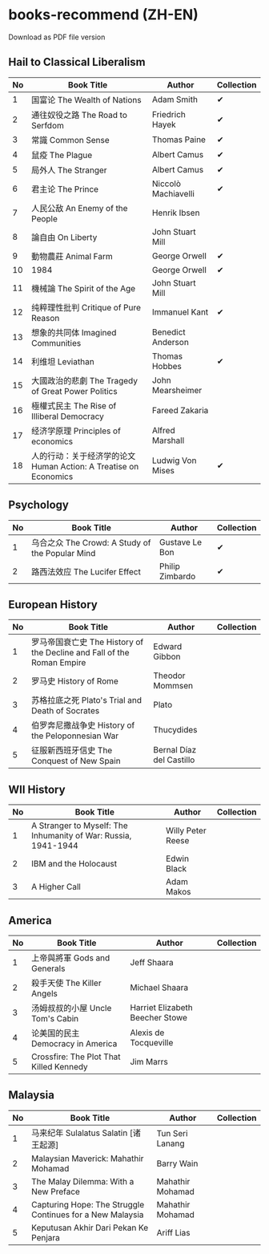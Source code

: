 # books-recommend (ZH-EN)
Download as PDF file version

## Hail to Classical Liberalism 
| No  | Book Title                                    | Author                                           | Collection  |
| --- | --------------------------------------------- | ------------------------------------------------ | ----- |
| 1   | 国富论 The Wealth of Nations                   | Adam Smith                                      | ✔     |
| 2   | 通往奴役之路 The Road to Serfdom               | Friedrich Hayek                                  | ✔     |
| 3   | 常識 Common Sense                              | Thomas Paine                                    | ✔     |
| 4   | 鼠疫 The Plague                                | Albert Camus                                    | ✔     |
| 5   | 局外人 The Stranger                            | Albert Camus                                    | ✔     |
| 6   | 君主论 The Prince                              | Niccolò Machiavelli                             | ✔     |
| 7   | 人民公敌 An Enemy of the People                | Henrik Ibsen                                    |       |
| 8   | 論自由 On Liberty                              | John Stuart Mill                                |       |
| 9   | 動物農莊 Animal Farm                           | George Orwell                                   | ✔     |
| 10  | 1984                                           | George Orwell                                   | ✔     |
| 11  | 機械論 The Spirit of the Age                   | John Stuart Mill                                |       |
| 12  | 纯粹理性批判 Critique of Pure Reason           | Immanuel Kant                                   | ✔     |
| 13  | 想象的共同体 Imagined Communities              | Benedict Anderson                               |       |
| 14  | 利维坦 Leviathan                               | Thomas Hobbes                                   | ✔     |
| 15  | 大國政治的悲劇 The Tragedy of Great Power Politics | John Mearsheimer                               |       |
| 16  | 極權式民主 The Rise of Illiberal Democracy     | Fareed Zakaria                                  |       |
| 17  | 经济学原理 Principles of economics     | Alfred Marshall                                  |       |
| 18  | 人的行动：关于经济学的论文 Human Action: A Treatise on Economics     | Ludwig Von Mises                   |   ✔    |


## Psychology
| No  | Book Title                                    | Author                                           | Collection |
| --- | --------------------------------------------- | ------------------------------------------------ | ----- |
| 1   | 乌合之众 The Crowd: A Study of the Popular Mind | Gustave Le Bon                                  | ✔     |
| 2   | 路西法效应 The Lucifer Effect                   | Philip Zimbardo                                 | ✔     |


## European History
| No  | Book Title                               | Author                                 | Collection |
| --- | ----------------------------------------| -------------------------------------- | ----- |
| 1   | 罗马帝国衰亡史 The History of the Decline and Fall of the Roman Empire   | Edward Gibbon                           |       |
| 2   | 罗马史 History of Rome    | Theodor Mommsen                        |       |
| 3   | 苏格拉底之死 Plato's Trial and Death of Socrates      | Plato               |       |
| 4   | 伯罗奔尼撒战争史  History of the Peloponnesian War    | Thucydides           |       |
| 5   | 征服新西班牙信史  The Conquest of New Spain         | Bernal Díaz del Castillo        |       |


## WII History
| No  | Book Title                                                      | Author                    | Collection |
| --- | --------------------------------------------------------------- | ------------------------- | ----- |
| 1   | A Stranger to Myself: The Inhumanity of War: Russia, 1941-1944 | Willy Peter Reese         |       |
| 2   | IBM and the Holocaust                                          | Edwin Black               |       |
| 3   | A Higher Call                                                  | Adam Makos                |       |


## America
| No  | Book Title                              | Author                             | Collection |
| --- | --------------------------------------- | ---------------------------------- | ----- |
| 1   | 上帝與將軍 Gods and Generals             | Jeff Shaara                       |       |
| 2   | 殺手天使 The Killer Angels              | Michael Shaara                    |       |
| 3   | 汤姆叔叔的小屋 Uncle Tom's Cabin         | Harriet Elizabeth Beecher Stowe   |       |
| 4   | 论美国的民主 Democracy in America       | Alexis de Tocqueville             |       |
| 5   | Crossfire: The Plot That Killed Kennedy | Jim Marrs                         |       |


## Malaysia 
| No  | Book Title                                    | Author                  | Collection |
| --- | --------------------------------------------- | ----------------------- | ----- |
| 1   | 马来纪年 Sulalatus Salatin [诸王起源]  | Tun Seri Lanang   |       |
| 2   | Malaysian Maverick: Mahathir Mohamad          | Barry Wain              |       |
| 3   | The Malay Dilemma: With a New Preface         | Mahathir Mohamad       |       |
| 4   | Capturing Hope: The Struggle Continues for a New Malaysia | Mahathir Mohamad |       |
| 5   | Keputusan Akhir Dari Pekan Ke Penjara | Ariff Lias |       |


